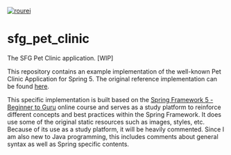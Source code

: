 [![rourei](https://circleci.com/gh/rourei/spring-pet-clinic.svg?style=svg)](https://app.circleci.com/pipelines/github/rourei/sfg_pet_clinic)

# sfg_pet_clinic

The SFG Pet Clinic application. [WIP]

This repository contains an example implementation of the well-known Pet Clinic Application for Spring 5. The original reference implementation can be found [here](https://github.com/spring-projects/spring-petclinic).

This specific implementation is built based on the [Spring Framework 5 - Beginner to Guru](https://www.udemy.com/testing-spring-boot-beginner-to-guru) online course and serves as a study platform to reinforce different concepts and best practices within the Spring Framework. It does use some of the original static resources such as images, styles, etc.
Because of its use as a study platform, it will be heavily commented. Since I am also new to Java programming, this includes comments about general syntax as well as Spring specific contents.

